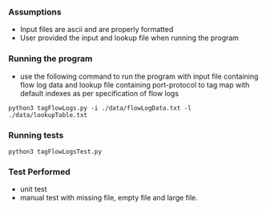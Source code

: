 ### Assumptions
- Input files are ascii and are properly formatted
- User provided the input and lookup file when running the program

### Running the program
- use the following command to run the program with input file containing flow log data and lookup file containing port-protocol to tag map with default indexes as per specification of flow logs

 `python3 tagFlowLogs.py -i ./data/flowLogData.txt -l ./data/lookupTable.txt` 


### Running tests

`python3 tagFlowLogsTest.py`

### Test Performed
 - unit test
 - manual test with missing file, empty file and large file.